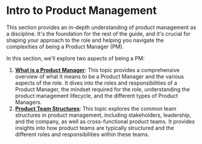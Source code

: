 # Intro to Product Management

This section provides an in-depth understanding of product management as a discipline. It's the foundation for the rest of the guide, and it's crucial for shaping your approach to the role and helping you navigate the complexities of being a Product Manager (PM).

In this section, we'll explore two aspects of being a PM:

1. [**What is a Product Manager**](introduction-to-product-management/what-is-a-product-manager/): This topic provides a comprehensive overview of what it means to be a Product Manager and the various aspects of the role. It dives into the roles and responsibilities of a Product Manager, the mindset required for the role, understanding the product management lifecycle, and the different types of Product Managers.
2. [**Product Team Structures**](introduction-to-product-management/product-team-structures/): This topic explores the common team structures in product management, including stakeholders, leadership, and the company, as well as cross-functional product teams. It provides insights into how product teams are typically structured and the different roles and responsibilities within these teams.
